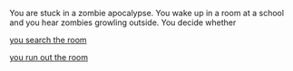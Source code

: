You are stuck in a zombie apocalypse. You wake up in a room at a school and you hear zombies growling outside. You decide whether

[you search the room](searching/searching.md)

[you run out the room](running/running.md)